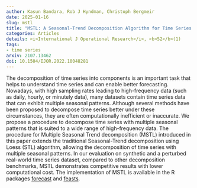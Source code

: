 ```yaml
---
author: Kasun Bandara, Rob J Hyndman, Christoph Bergmeir
date: 2025-01-16
slug: mstl
title: "MSTL: A Seasonal-Trend Decomposition Algorithm for Time Series with Multiple Seasonal Patterns"
categories: Articles
details: <i>International J Operational Research</i>, <b>52</b>(1)
tags:
- time series
arxiv: 2107.13462
doi: 10.1504/IJOR.2022.10048281
---
```


The decomposition of time series into components is an important task that helps to understand time series and can enable better forecasting. Nowadays, with high sampling rates leading to high-frequency data (such as daily, hourly, or minutely data), many datasets contain time series data that can exhibit multiple seasonal patterns. Although several methods have been proposed to decompose time series better under these circumstances, they are often computationally inefficient or inaccurate. We propose a procedure to decompose time series with multiple seasonal patterns that is suited to a wide range of high-frequency data. The procedure for Multiple Seasonal Trend decomposition (MSTL) introduced in this paper extends the traditional Seasonal-Trend decomposition using Loess (STL) algorithm, allowing the decomposition of time series with multiple seasonal patterns. In our evaluation on synthetic and a perturbed real-world time series dataset, compared to other decomposition benchmarks, MSTL demonstrates competitive results with lower computational cost. The implementation of MSTL is available in the R packages [forecast](https://pkg.robjhyndman.com/forecast/) and [feasts](https://feasts.tidyverts.org).

